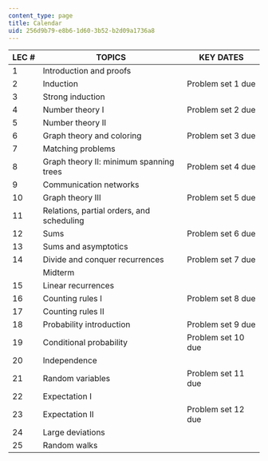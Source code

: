 ```yaml
---
content_type: page
title: Calendar
uid: 256d9b79-e8b6-1d60-3b52-b2d09a1736a8
---
```


| LEC # | TOPICS | KEY DATES |
| --- | --- | --- |
| 1 | Introduction and proofs | &nbsp; |
| 2 | Induction | Problem set 1 due |
| 3 | Strong induction | &nbsp; |
| 4 | Number theory I | Problem set 2 due |
| 5 | Number theory II | &nbsp; |
| 6 | Graph theory and coloring | Problem set 3 due |
| 7 | Matching problems | &nbsp; |
| 8 | Graph theory II: minimum spanning trees | Problem set 4 due |
| 9 | Communication networks | &nbsp; |
| 10 | Graph theory III | Problem set 5 due |
| 11 | Relations, partial orders, and scheduling | &nbsp; |
| 12 | Sums | Problem set 6 due |
| 13 | Sums and asymptotics | &nbsp; |
| 14 | Divide and conquer recurrences | Problem set 7 due |
| &nbsp; | Midterm | &nbsp; |
| 15 | Linear recurrences | &nbsp; |
| 16 | Counting rules I | Problem set 8 due |
| 17 | Counting rules II | &nbsp; |
| 18 | Probability introduction | Problem set 9 due |
| 19 | Conditional probability | Problem set 10 due |
| 20 | Independence | &nbsp; |
| 21 | Random variables | Problem set 11 due |
| 22 | Expectation I | &nbsp; |
| 23 | Expectation II | Problem set 12 due |
| 24 | Large deviations | &nbsp; |
| 25 | Random walks |